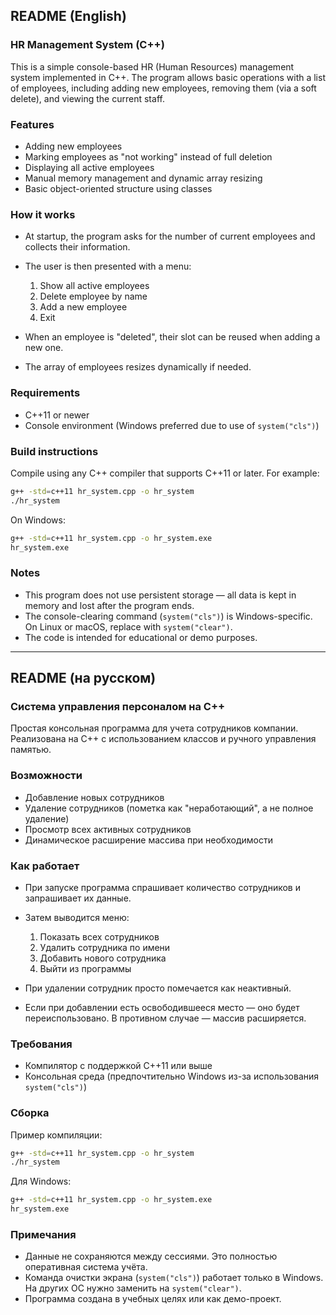 ## README (English)

### HR Management System (C++)

This is a simple console-based HR (Human Resources) management system implemented in C++. The program allows basic operations with a list of employees, including adding new employees, removing them (via a soft delete), and viewing the current staff.

### Features

- Adding new employees
- Marking employees as "not working" instead of full deletion
- Displaying all active employees
- Manual memory management and dynamic array resizing
- Basic object-oriented structure using classes

### How it works

- At startup, the program asks for the number of current employees and collects their information.
- The user is then presented with a menu:
  1. Show all active employees  
  2. Delete employee by name  
  3. Add a new employee  
  4. Exit

- When an employee is "deleted", their slot can be reused when adding a new one.
- The array of employees resizes dynamically if needed.

### Requirements

- C++11 or newer
- Console environment (Windows preferred due to use of `system("cls")`)

### Build instructions

Compile using any C++ compiler that supports C++11 or later. For example:

```bash
g++ -std=c++11 hr_system.cpp -o hr_system
./hr_system
```

On Windows:

```bash
g++ -std=c++11 hr_system.cpp -o hr_system.exe
hr_system.exe
```

### Notes

- This program does not use persistent storage — all data is kept in memory and lost after the program ends.
- The console-clearing command (`system("cls")`) is Windows-specific. On Linux or macOS, replace with `system("clear")`.
- The code is intended for educational or demo purposes.

---

## README (на русском)

### Система управления персоналом на C++

Простая консольная программа для учета сотрудников компании. Реализована на C++ с использованием классов и ручного управления памятью.

### Возможности

- Добавление новых сотрудников
- Удаление сотрудников (пометка как "неработающий", а не полное удаление)
- Просмотр всех активных сотрудников
- Динамическое расширение массива при необходимости

### Как работает

- При запуске программа спрашивает количество сотрудников и запрашивает их данные.
- Затем выводится меню:
  1. Показать всех сотрудников  
  2. Удалить сотрудника по имени  
  3. Добавить нового сотрудника  
  4. Выйти из программы

- При удалении сотрудник просто помечается как неактивный.
- Если при добавлении есть освободившееся место — оно будет переиспользовано. В противном случае — массив расширяется.

### Требования

- Компилятор с поддержкой C++11 или выше
- Консольная среда (предпочтительно Windows из-за использования `system("cls")`)

### Сборка

Пример компиляции:

```bash
g++ -std=c++11 hr_system.cpp -o hr_system
./hr_system
```

Для Windows:

```bash
g++ -std=c++11 hr_system.cpp -o hr_system.exe
hr_system.exe
```

### Примечания

- Данные не сохраняются между сессиями. Это полностью оперативная система учёта.
- Команда очистки экрана (`system("cls")`) работает только в Windows. На других ОС нужно заменить на `system("clear")`.
- Программа создана в учебных целях или как демо-проект.
